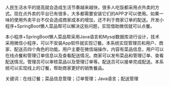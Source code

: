 人民生活水平的提高就会造成生活节奏越来越快，很多人吃饭都采用点外卖的方式。现在点外卖的平台已有很多，大多都需要安装它们的APP才可以使用。如果一味的使用外卖平台不仅会造成商家成本的增加，还不利于商家订单的配送。开发小程序+SpringBoot懒人菜品帮可以解决这些问题，实现借助微信就可以点餐。

本小程序+SpringBoot懒人菜品帮采用Java语言和Mysql数据库进行设计，技术采用微信小程序，可以不安装App软件就实现订餐。本系统实现管理员和用户、商家、配送员四个角色的功能。用户主要在微信端操作，内容有菜品信息，用户可以在线点餐和管理订单信息以及查看配送情况。商家可以发布菜品和管理订单、查看配送情况。管理员可以审核菜品以及管理订单等。配送员可以接单完成配送。本系统可以实现线上的订餐，帮助商家更好的销售餐品。
 
关键词：在线订餐；菜品信息管理；订单管理；Java语言；配送管理
